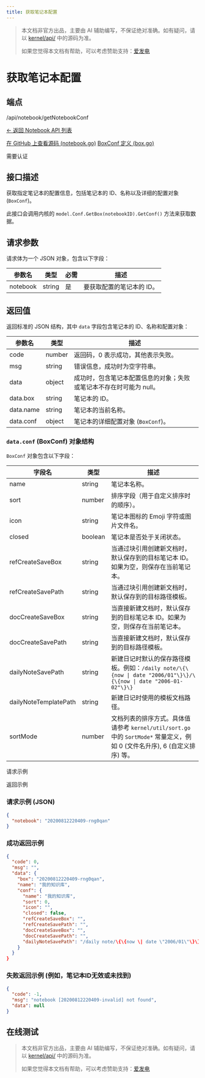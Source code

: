```yaml
---
title: 获取笔记本配置
---
```

> 本文档非官方出品，主要由 AI 辅助编写，不保证绝对准确。如有疑问，请以 [kernel/api/](https://github.com/siyuan-note/siyuan/blob/master/kernel/api/) 中的源码为准。
>
> 如果您觉得本文档有帮助，可以考虑赞助支持：[爱发电](https://afdian.com/a/leolee9086?tab=feed)

# 获取笔记本配置

## 端点

/api/notebook/getNotebookConf

[← 返回 Notebook API 列表](./index.html)

[在 GitHub 上查看源码 (notebook.go)](https://github.com/siyuan-note/siyuan/blob/master/kernel/api/notebook.go#L301) [BoxConf 定义 (box.go)](https://github.com/siyuan-note/siyuan/blob/master/kernel/conf/box.go#L20)

需要认证

## 接口描述

获取指定笔记本的配置信息，包括笔记本的 ID、名称以及详细的配置对象 (`BoxConf`)。

此接口会调用内核的 `model.Conf.GetBox(notebookID).GetConf()` 方法来获取数据。

## 请求参数

请求体为一个 JSON 对象，包含以下字段：

| 参数名 | 类型 | 必需 | 描述 |
| --- | --- | --- | --- |
| notebook | string | 是 | 要获取配置的笔记本的 ID。 |

## 返回值

返回标准的 JSON 结构，其中 `data` 字段包含笔记本的 ID、名称和配置对象：

| 参数名 | 类型 | 描述 |
| --- | --- | --- |
| code | number | 返回码，0 表示成功，其他表示失败。 |
| msg | string | 错误信息，成功时为空字符串。 |
| data | object | 成功时，包含笔记本配置信息的对象；失败或笔记本不存在时可能为 null。 |
| data.box | string | 笔记本的 ID。 |
| data.name | string | 笔记本的当前名称。 |
| data.conf | object | 笔记本的详细配置对象 (`BoxConf`)。 |

### `data.conf` (BoxConf) 对象结构

`BoxConf` 对象包含以下字段：

| 字段名 | 类型 | 描述 |
| --- | --- | --- |
| name | string | 笔记本名称。 |
| sort | number | 排序字段（用于自定义排序时的顺序）。 |
| icon | string | 笔记本图标的 Emoji 字符或图片文件名。 |
| closed | boolean | 笔记本是否处于关闭状态。 |
| refCreateSaveBox | string | 当通过块引用创建新文档时，默认保存到的目标笔记本 ID。如果为空，则保存在当前笔记本。 |
| refCreateSavePath | string | 当通过块引用创建新文档时，默认保存到的目标路径模板。 |
| docCreateSaveBox | string | 当直接新建文档时，默认保存到的目标笔记本 ID。如果为空，则保存在当前笔记本。 |
| docCreateSavePath | string | 当直接新建文档时，默认保存到的目标路径模板。 |
| dailyNoteSavePath | string | 新建日记时默认的保存路径模板。例如：`/daily note/\{\{now \| date "2006/01"\}\}/\{\{now \| date "2006-01-02"\}\}` |
| dailyNoteTemplatePath | string | 新建日记时使用的模板文档路径。 |
| sortMode | number | 文档列表的排序方式。具体值请参考 `kernel/util/sort.go` 中的 `SortMode*` 常量定义，例如 0 (文件名升序), 6 (自定义排序) 等。 |

请求示例

返回示例

### 请求示例 (JSON)

```json
{
  "notebook": "20200812220409-rng0qan"
}
```

### 成功返回示例

```json
{
  "code": 0,
  "msg": "",
  "data": {
    "box": "20200812220409-rng0qan",
    "name": "我的知识库",
    "conf": {
      "name": "我的知识库",
      "sort": 0,
      "icon": "",
      "closed": false,
      "refCreateSaveBox": "",
      "refCreateSavePath": "",
      "docCreateSaveBox": "",
      "docCreateSavePath": "",
      "dailyNoteSavePath": "/daily note/\{\{now \| date \"2006/01\"\}\}/\{\{now \| date \"2006-01-02\"\}"}
    }
  }
}
```

### 失败返回示例 (例如，笔记本ID无效或未找到)

```json
{
  "code": -1, 
  "msg": "notebook [20200812220409-invalid] not found",
  "data": null
}
```

## 在线测试

<script setup>
import ApiTester from '@theme/components/ApiTester.vue';
</script>

<ClientOnly>
  <ApiTester
    title="测试 getNotebookConf"
    endpoint="/api/notebook/getNotebookConf"
    method="POST"
    :params="[
      {
        name: 'notebook',
        label: '笔记本 ID',
        type: 'string',
        required: true,
        description: '要获取配置的笔记本的 ID。'
      }
    ]"
  />
</ClientOnly>

> 本文档非官方出品，主要由 AI 辅助编写，不保证绝对准确。如有疑问，请以 [kernel/api/](https://github.com/siyuan-note/siyuan/blob/master/kernel/api/) 中的源码为准。
>
> 如果您觉得本文档有帮助，可以考虑赞助支持：[爱发电](https://afdian.com/a/leolee9086?tab=feed)
